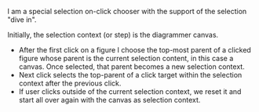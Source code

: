 I am a special selection on-click chooser with the support of the selection "dive in".

Initially, the selection context (or step) is the diagrammer canvas.

 - After the first click on a figure I choose the top-most parent of a clicked figure whose parent is the current selection content, in this case a canvas. Once selected, that parent becomes a new selection context.
 - Next click selects the top-parent of a click target within the selection context after the previous click.
 - If user clicks outside of the current selection context, we reset it and start all over again with the canvas as selection context.